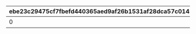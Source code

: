 |ebe23c29475cf7fbefd440365aed9af26b1531af28dca57c0142b2904d6c2b0a|28569a63eaaee48bdeab8ea3391b35a546da4330427d514176b12fec9fc3d026|dfd818124785ef5bd79c257bd721c2f38a162907a72ba5951be0f015ea60ae3f|a6e5604147fdfb1b81d25e38ad15efe8b3b1db7aff8d17cb0ef782c10ef8f85c|7b05053beb5772053fe1039d5ed7a7d47b73bd258ad68505b197964affe695ad|34c9240788adab5eeabfd2a983956a1b4c3a4c0cb363211903d99cc760b98049|baa0255e7b5d344dfa283c68f3cc2aabb4066ecbb6017bc137b307d500bc318c|66513fb4b5bea35bc8c8d5818a02da3e60c780bea5e998bc32e762abdc388e8a|78e73fbb66d10a06e9198a1d2777ce376377a31be95017eebfffbfef41542045|56bf5535f4c7d77a39f72a685b362a12a07a3bebdef3b8d278582e4402abe700|e70e37b89da84bd68fa0f27c94d53bda943cd074afac5c65e5834d44809fc66b|a58dfe5b2d3a747bca8c56b6f882951b35cd2798bbe02f0714e6abc00153429f|aab134639de94d47b1989e7a39ce22f8046a1747db956d991a9d81364b3e76cf|ae3b14626a82a29d3f4d656630600ba1883aa434d26a21b63b338f525be560b1|b318ab3cfe01e21d2ac10b29fb9e2868572431bbf8e94d07c42c67a0decd82f6|15cbd067da23034ce5bc3d9c4a7bcb6b9b3bcc94493c4a078745c29ba1b41144|780d56395b6a45a00cfcb31cfa90f214a3e509c15a5c4de73df3e688b6722095|2e8e119d08a8085deb1c2d1fdbcc9409072a1f0e6bd718dd818494348b75095c|
| --- | --- | --- | --- | --- | --- | --- | --- | --- | --- | --- | --- | --- | --- | --- | --- | --- | --- |
|0|0|7|0|30000|0|クウカ大回転で合計30000m飛ばそう|0|0|1|0|0|0|0|0|1405|1|0|